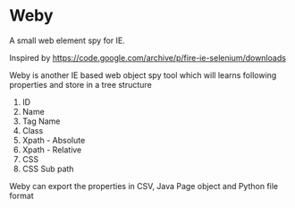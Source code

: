 # Weby
A small web element spy for IE.

Inspired by https://code.google.com/archive/p/fire-ie-selenium/downloads

Weby is another IE based web object spy tool which will learns following properties and store in a tree structure

1) ID
2) Name
3) Tag Name
4) Class
5) Xpath - Absolute
6) Xpath - Relative
7) CSS
8) CSS Sub path

Weby can export the properties in CSV, Java Page object and Python file format
